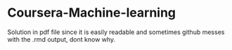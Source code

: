 # Coursera-Machine-learning

Solution in pdf file since it is easily readable and sometimes github messes with the .rmd output, dont know why.
